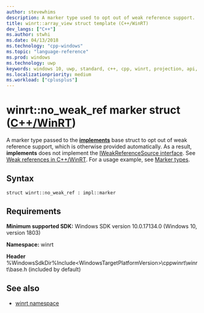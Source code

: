 ```yaml
---
author: stevewhims
description: A marker type used to opt out of weak reference support.
title: winrt::array_view struct template (C++/WinRT)
dev_langs: ["C++"]
ms.author: stwhi
ms.date: 04/13/2018
ms.technology: "cpp-windows"
ms.topic: "language-reference"
ms.prod: windows
ms.technology: uwp
keywords: windows 10, uwp, standard, c++, cpp, winrt, projection, api, reference, marker, type
ms.localizationpriority: medium
ms.workload: ["cplusplus"]
---
```


# winrt::no_weak_ref marker struct ([C++/WinRT](/windows/uwp/cpp-and-winrt-apis/intro-to-using-cpp-with-winrt))
A marker type passed to the [**implements**](implements.md) base struct to opt out of weak reference support, which is otherwise provided automatically. As a result, **implements** does not implement the [IWeakReferenceSource interface](https://msdn.microsoft.com/library/windows/desktop/hh802476). See [Weak references in C++/WinRT](/windows/uwp/cpp-and-winrt-apis/weak-references.md). For a usage example, see [Marker types](implements.md#marker-types).

## Syntax
```cppwinrt
struct winrt::no_weak_ref : impl::marker
```

## Requirements
**Minimum supported SDK:** Windows SDK version 10.0.17134.0 (Windows 10, version 1803)

**Namespace:** winrt

**Header** %WindowsSdkDir%Include\<WindowsTargetPlatformVersion>\cppwinrt\winrt\base.h (included by default)

## See also 
* [winrt namespace](winrt.md)
